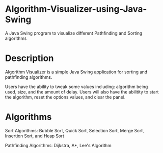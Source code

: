 # Algorithm-Visualizer-using-Java-Swing
A Java Swing program to visualize different Pathfinding and Sorting algorithms

# Description
Algorithm Visualizer is a simple Java Swing application for sorting and pathfinding algorithms. 

Users have the ability to tweak some values including: algorithm being used, size, and the amount of delay.
Users will also have the abilitity to start the algorithm, reset the options values, and clear the panel.

# Algorithms
Sort Algorithms: Bubble Sort, Quick Sort, Selection Sort, Merge Sort, Insertion Sort, and Heap Sort
         
Pathfinding Algorithms: Dijkstra, A*, Lee's Algorithm
         
         
